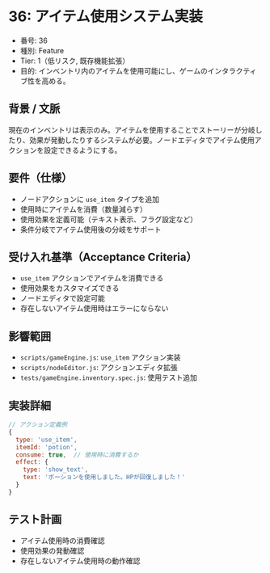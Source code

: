 # 36: アイテム使用システム実装

- 番号: 36
- 種別: Feature
- Tier: 1（低リスク, 既存機能拡張）
- 目的: インベントリ内のアイテムを使用可能にし、ゲームのインタラクティブ性を高める。

## 背景 / 文脈

現在のインベントリは表示のみ。アイテムを使用することでストーリーが分岐したり、効果が発動したりするシステムが必要。ノードエディタでアイテム使用アクションを設定できるようにする。

## 要件（仕様）

- ノードアクションに `use_item` タイプを追加
- 使用時にアイテムを消費（数量減らす）
- 使用効果を定義可能（テキスト表示、フラグ設定など）
- 条件分岐でアイテム使用後の分岐をサポート

## 受け入れ基準（Acceptance Criteria）

- `use_item` アクションでアイテムを消費できる
- 使用効果をカスタマイズできる
- ノードエディタで設定可能
- 存在しないアイテム使用時はエラーにならない

## 影響範囲

- `scripts/gameEngine.js`: `use_item` アクション実装
- `scripts/nodeEditor.js`: アクションエディタ拡張
- `tests/gameEngine.inventory.spec.js`: 使用テスト追加

## 実装詳細

```javascript
// アクション定義例
{
  type: 'use_item',
  itemId: 'potion',
  consume: true,  // 使用時に消費するか
  effect: {
    type: 'show_text',
    text: 'ポーションを使用しました。HPが回復しました！'
  }
}
```

## テスト計画

- アイテム使用時の消費確認
- 使用効果の発動確認
- 存在しないアイテム使用時の動作確認
